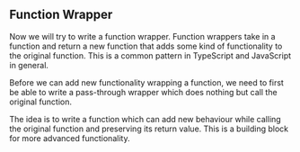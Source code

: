 ## Function Wrapper

Now we will try to write a function wrapper. Function wrappers take in a function and return a new function that adds some kind of functionality to the original function. This is a common pattern in TypeScript and JavaScript in general.

Before we can add new functionality wrapping a function, we need to first be able to write a pass-through wrapper which does nothing but call the original function.

The idea is to write a function which can add new behaviour while calling the original function and preserving its return value. This is a building block for more advanced functionality.
